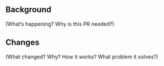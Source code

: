 ## Background
(What’s happening? Why is this PR needed?)

## Changes
(What changed? Why? How it works? What problem it solves?)
